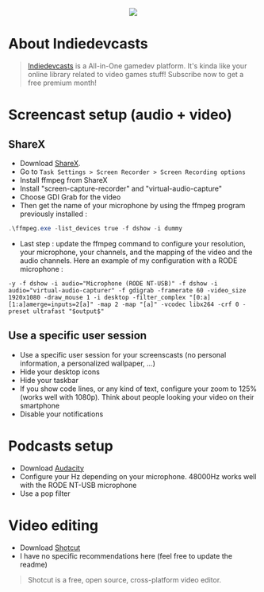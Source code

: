 <p align="center">
    <a href="https://www.indiedevcasts.com" target="_blank">
        <img src="https://avatars2.githubusercontent.com/u/41526426?s=150"/>
    </a>
</p>

# About Indiedevcasts
> <a href="https://www.indiedevcasts.com" target="_blank">Indiedevcasts</a> is a All-in-One gamedev platform. It's kinda like your online library related to video games stuff! Subscribe now to get a free premium month!

# Screencast setup (audio + video)
## ShareX
- Download [ShareX](https://getsharex.com/).
- Go to `Task Settings > Screen Recorder > Screen Recording options`
- Install ffmpeg from ShareX
- Install "screen-capture-recorder" and "virtual-audio-capture"
- Choose GDI Grab for the video
- Then get the name of your microphone by using the ffmpeg program previously installed :
```powershell
.\ffmpeg.exe -list_devices true -f dshow -i dummy
```
- Last step : update the ffmpeg command to configure your resolution, your microphone, your channels, and the mapping of the video and the audio channels. Here an example of my configuration with a RODE microphone :

```
-y -f dshow -i audio="Microphone (RODE NT-USB)" -f dshow -i audio="virtual-audio-capturer" -f gdigrab -framerate 60 -video_size 1920x1080 -draw_mouse 1 -i desktop -filter_complex "[0:a][1:a]amerge=inputs=2[a]" -map 2 -map "[a]" -vcodec libx264 -crf 0 -preset ultrafast "$output$"
```
## Use a specific user session
- Use a specific user session for your screenscasts (no personal information, a personalized wallpaper, ...)
- Hide your desktop icons
- Hide your taskbar
- If you show code lines, or any kind of text, configure your zoom to 125% (works well with 1080p). Think about people looking your video on their smartphone
- Disable your notifications

# Podcasts setup
- Download [Audacity](https://audacity.fr/)
- Configure your Hz depending on your microphone. 48000Hz works well with the RODE NT-USB microphone
- Use a pop filter

# Video editing
- Download [Shotcut](https://shotcut.org/)
- I have no specific recommendations here (feel free to update the readme)

> Shotcut is a free, open source, cross-platform video editor.
